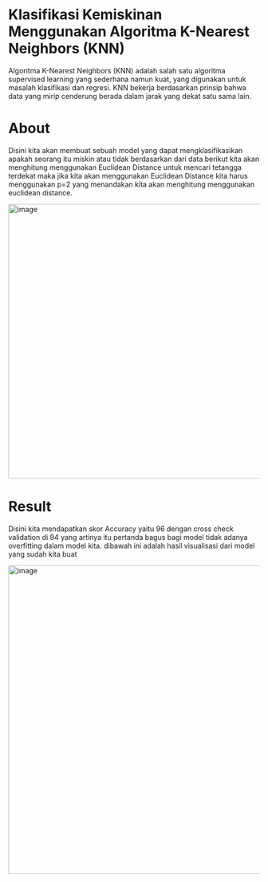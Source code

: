 # Klasifikasi Kemiskinan Menggunakan Algoritma K-Nearest Neighbors (KNN)
Algoritma K-Nearest Neighbors (KNN) adalah salah satu algoritma supervised learning yang sederhana namun kuat, yang digunakan untuk masalah klasifikasi dan regresi. KNN bekerja berdasarkan prinsip bahwa data yang mirip cenderung berada dalam jarak yang dekat satu sama lain.

# About 
Disini kita akan membuat sebuah model yang dapat mengklasifikasikan apakah seorang itu miskin atau tidak berdasarkan dari data berikut kita akan menghitung menggunakan Euclidean Distance untuk mencari tetangga terdekat
maka jika kita akan menggunakan Euclidean Distance kita harus menggunakan p=2 yang menandakan kita akan menghitung menggunakan euclidean distance.

<img width="551" alt="image" src="https://github.com/user-attachments/assets/6463c6f5-ef9c-4b46-85ec-7adad3dfb371">

# Result 
Disini kita mendapatkan skor Accuracy yaitu 96 dengan cross check validation di 94 yang artinya itu pertanda bagus bagi model tidak adanya overfitting dalam model kita. 
dibawah ini adalah hasil visualisasi dari model yang sudah kita buat

<img width="619" alt="image" src="https://github.com/user-attachments/assets/9287dfbf-04a2-479a-ae20-0c6372752668">

